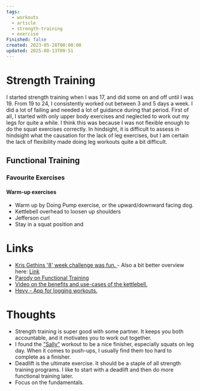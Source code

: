```yaml
---
tags:
  - workouts
  - article
  - strength-training
  - exercise
Finished: false
created: 2023-05-28T00:00:00
updated: 2025-08-13T09:51
---
```

# Strength Training
I started strength training when I was 17, and did some on and off until I was 19. From 19 to 24, I consistently worked out between 3 and 5 days a week.  I did a lot of failing and needed a lot of guidance during that period. First of all, I started with only upper body exercises and neglected to work out my legs for quite a while. I think this was because I was not flexible enough to do the squat exercises correctly. In hindsight, it is difficult to assess in hindsight what the causation for the lack of leg exercises, but I am certain the lack of flexibility made doing leg workouts quite a bit difficult. 



## Functional Training




### Favourite Exercises

#### Warm-up exercises 

- Warm up by Doing Pump exercise, or the upward/downward facing dog. 
- Kettlebell overhead to loosen up shoulders
- Jefferson curl
- Stay in a squat position and 

# Links
- [Kris Gethins '8' week challenge was fun. ](https://www.youtube.com/playlist?list=PLs-Ht4H4kDxshwlNoWvw8mgpyID1FkgVU) - Also a bit better overview here: [Link](https://www.kaged.com/blogs/8-week-hardcore-trainer/overview-program)
- [Parody on Functional Training](https://www.youtube.com/watch?v=-yfqnebBbW0&ab_channel=AwakenWithJP)
- [Video on the benefits and use-cases of the kettlebell.](https://youtu.be/DpMiOItcpmw?si=AOz05bOWfuSzcJpA)
- [Hevy - App for logging workouts.](https://github.com/EmilRamsvik/dotfiles/blob/master/Karabiner/karabiner.edn)

# Thoughts 
- Strength training is super good with some partner. It keeps you both accountable, and it motivates you to work out together. 
- I found the ["Sally"](https://www.bournemouth.ac.uk/why-bu/sportbu/premium-portal/bring-sally-challenge) workout to be a nice finisher, especially squats on leg day. When it comes to push-ups, I usually find them too hard to complete as a finisher.  
- Deadlift is the ultimate exercise. It should be a staple of all strength training programs.  I like to start with a deadlift and then do more functional training later.
- Focus on the fundamentals. 


